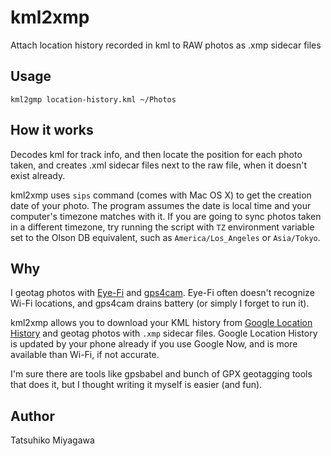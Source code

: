 # kml2xmp

Attach location history recorded in kml to RAW photos as .xmp sidecar files

## Usage

    kml2gmp location-history.kml ~/Photos

## How it works

Decodes kml for track info, and then locate the position for each photo taken, and creates .xml sidecar files next to the raw file, when it doesn't exist already.

kml2xmp uses `sips` command (comes with Mac OS X) to get the creation date of your photo. The program assumes the date is local time and your computer's timezone matches with it. If you are going to sync photos taken in a different timezone, try running the script with `TZ` environment variable set to the Olson DB equivalent, such as `America/Los_Angeles` or `Asia/Tokyo`.

## Why

I geotag photos with [Eye-Fi](http://www.eye.fi) and [gps4cam](http://gps4cam.com/). Eye-Fi often doesn't recognize Wi-Fi locations, and gps4cam drains battery (or simply I forget to run it).

kml2xmp allows you to download your KML history from [Google Location History](https://maps.google.com/locationhistory/b/0) and geotag photos with `.xmp` sidecar files. Google Location History is updated by your phone already if you use Google Now, and is more available than Wi-Fi, if not accurate.

I'm sure there are tools like gpsbabel and bunch of GPX geotagging tools that does it, but I thought writing it myself is easier (and fun).

## Author

Tatsuhiko Miyagawa
